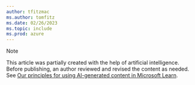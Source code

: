 ```yaml
---
author: tfitzmac
ms.author: tomfitz
ms.date: 02/26/2023
ms.topic: include
ms.prod: azure
---
```


> [!NOTE]
> This article was partially created with the help of artificial intelligence. Before publishing, an author reviewed and revised the content as needed. See [Our principles for using AI-generated content in Microsoft Learn](https://aka.ms/ai-content-principles).
